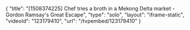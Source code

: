{
    "title": "[1508374225] Chef tries a broth in a Mekong Delta market - Gordon Ramsay's Great Escape",
    "type": "solo",
    "layout": "iframe-static",
    "videoId": "123179410",
    "url": "\/tvpembed\/123179410"
}